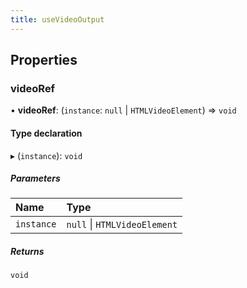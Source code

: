 ```yaml
---
title: useVideoOutput
---
```


## Properties

### videoRef

• **videoRef**: (`instance`: ``null`` \| `HTMLVideoElement`) => `void`

#### Type declaration

▸ (`instance`): `void`

##### Parameters

| Name | Type |
| :------ | :------ |
| `instance` | ``null`` \| `HTMLVideoElement` |

##### Returns

`void`
